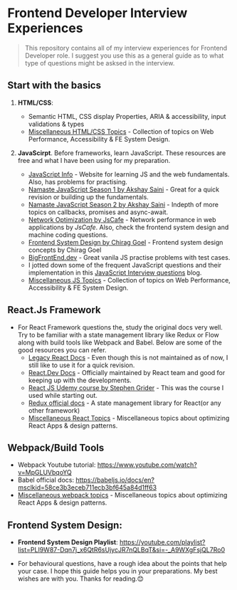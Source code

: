 # Frontend Developer Interview Experiences

> This repository contains all of my interview experiences for Frontend Developer role. I suggest you use this as a general guide as to what type of questions might be asksed in the interview.

## Start with the basics
   1. **HTML/CSS**:
      - Semantic HTML, CSS display Properties, ARIA & accessibility, input validations & types
      - [Miscellaneous HTML/CSS Topics](./miscellaneous-html-css-topics.md) - Collection of topics on Web Performance, Accessibility & FE System Design.
   
   1. **JavaScirpt**. Before frameworks, learn JavaScript. These resources are free and what I have been using for my preparation.
      - [JavaScript Info](https://javascript.info/) - Website for learning JS and the web fundamentals. Also, has problems for practising.
      - [Namaste JavaScript Season 1 by Akshay Saini](https://www.youtube.com/watch?v=pN6jk0uUrD8&list=PLlasXeu85E9cQ32gLCvAvr9vNaUccPVNP&index=1&t=0s) - Great for a quick revision or building up the fundamentals.
      - [Namaste JavaScript Season 2 by Akshay Saini](https://www.youtube.com/watch?v=78Homn79Qsk&list=PLlasXeu85E9eWOpw9jxHOQyGMRiBZ60aX) - Indepth of more topics on callbacks, promises and async-await.
      - [Network Optimization by JsCafe](https://www.youtube.com/watch?v=hEEldnT00pU&list=PLe3J6mZBq1xV-TDUJoV9V6rvBtKW95OD0) - Network performance in web applications by _JsCafe_. Also, check the frontend system design and machine coding questions.
      - [Frontend System Design by Chirag Goel](https://www.youtube.com/watch?v=sV_4pOGosnU&list=PL4CFloQ4GGWICE0Tz6iXKfN3XWkXRlboU) - Frontend system design concepts by Chirag Goel
      - [BigFrontEnd.dev](https://bigfrontend.dev/problem) - Great vanila JS practise problems with test cases.
      - I jotted down some of the frequent JavaScript questions and their implementation in this [JavaScript Interview questions](https://mayukhkchanda.github.io/js-interview-questions/) blog.
      - [Miscellaneous JS Topics](./miscellaneous-web-topics.md) - Collection of topics on Web Performance, Accessibility & FE System Design.

## React.Js Framework
   - For React Framework questions the, study the original docs very well. Try to be familiar with a state management library like Redux or Flow along with build tools like Webpack and Babel. Below are some of the good resources you can refer.
     - [Legacy React Docs](https://legacy.reactjs.org/docs/introducing-jsx.html) - Even though this is not maintained as of now, I still like to use it for a quick revision.
     - [React.Dev Docs](https://react.dev/reference/react) - Officially maintained by React team and good for keeping up with the developments.
     - [React JS Udemy course by Stephen Grider](https://www.udemy.com/course/react-redux-tutorial/) - This was the course I used while starting out.
     - [Redux official docs](https://redux.js.org/tutorials/essentials/part-1-overview-concepts) - A state management library for React(or any other framework)
     - [Miscellaneous React Topics](./miscellaneous-react-topics.md) - Miscellaneous topics about optimizing React Apps & design patterns.
    
## Webpack/Build Tools
  - Webpack Youtube tutorial: https://www.youtube.com/watch?v=MpGLUVbqoYQ
  - Babel official docs: https://babeljs.io/docs/en?msclkid=58ce3b3eceb711ecb3bf645a84d1ff63
  - [Miscellaneous webpack topics](./miscellaneous-webpack-topics.md) - Miscellaneous topics about optimizing React Apps & design patterns.

## Frontend System Design: 
   - **Frontend System Design Playlist**: https://youtube.com/playlist?list=PLI9W87-Dqn7j_x6QtR6sUjycJR7nQLBqT&si=-_A9WXgFsjQL7Ro0

- For behavioural questions, have a rough idea about the points that help your case.
I hope this guide helps you in your preparations. My best wishes are with you.
Thanks for reading.😊
